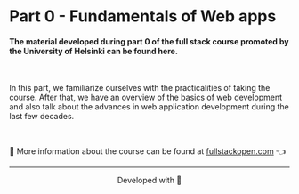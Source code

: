 # Part 0 - Fundamentals of Web apps

#### The material developed during part 0 of the full stack course promoted by the University of Helsinki can be found here.

<br>

In this part, we familiarize ourselves with the practicalities of taking the course. After that, we have an overview of the basics of web development and also talk about the advances in web application development during the last few decades.

<br>

:mag_right: More information about the course can be found at [fullstackopen.com](https://fullstackopen.com/) 👈

---

<p align="center">Developed with 💙</p>

